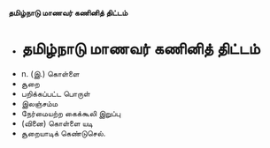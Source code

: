 **தமிழ்நாடு மாணவர் கணினித் திட்டம்**
- # தமிழ்நாடு மாணவர் கணினித் திட்டம்
- n. (இ.) கொள்ளை
- சூறை
- பறிக்கப்பட்ட பொருள்
- இலஞ்சம்ம
- நேர்மையற்ற கைக்கூலி இறுப்பு
- (வினை) கொள்ளை யடி
- சூறையாடிக் கெண்டுசெல்.

